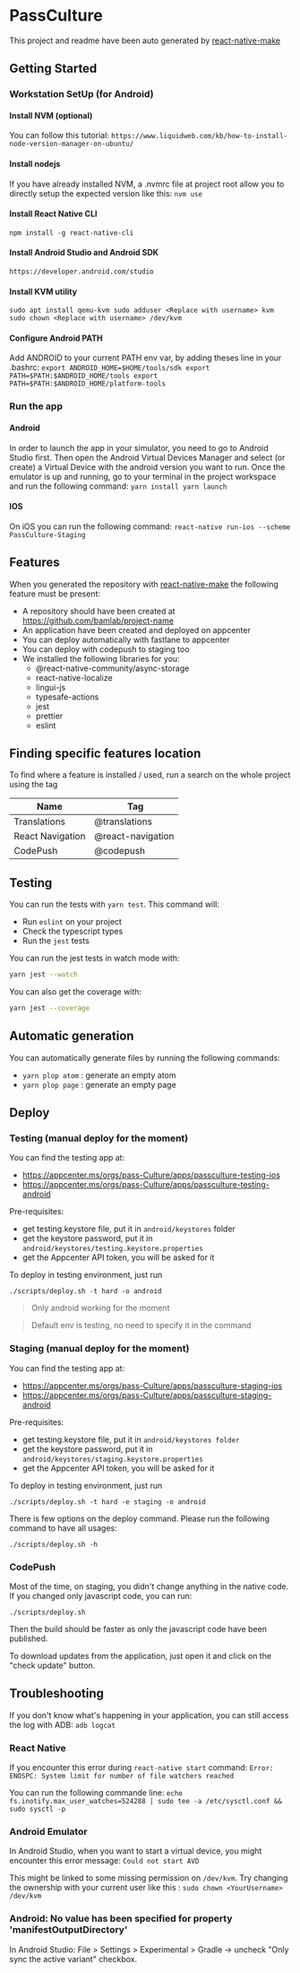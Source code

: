 # PassCulture

This project and readme have been auto generated by [react-native-make](https://github.com/bamlab/react-native-make)

## Getting Started


### Workstation SetUp (for Android)

#### Install NVM (optional)
You can follow this tutorial:
`https://www.liquidweb.com/kb/how-to-install-node-version-manager-on-ubuntu/`

#### Install nodejs
If you have already installed NVM, a .nvmrc file at project root allow you to directly setup the expected version like this:
`nvm use`

#### Install React Native CLI
`npm install -g react-native-cli`

#### Install Android Studio and Android SDK
`https://developer.android.com/studio`

#### Install KVM utility
`sudo apt install qemu-kvm
sudo adduser <Replace with username> kvm
sudo chown <Replace with username> /dev/kvm`

#### Configure Android PATH
Add ANDROID to your current PATH env var, by adding theses line in your .bashrc:
`export ANDROID_HOME=$HOME/tools/sdk
export PATH=$PATH:$ANDROID_HOME/tools
export PATH=$PATH:$ANDROID_HOME/platform-tools`


### Run the app

#### Android
In order to launch the app in your simulator, you need to go to Android Studio first.
Then open the Android Virtual Devices Manager and select (or create) a Virtual Device with the android version you want to run.
Once the emulator is up and running, go to your terminal in the project workspace and run the following command:
`yarn install
yarn launch`

#### IOS
On iOS you can run the following command:
`react-native run-ios --scheme PassCulture-Staging`

## Features

When you generated the repository with [react-native-make](https://github.com/bamlab/react-native-make) the following feature must be present:

- A repository should have been created at https://github.com/bamlab/project-name
- An application have been created and deployed on appcenter
- You can deploy automatically with fastlane to appcenter
- You can deploy with codepush to staging too
- We installed the following libraries for you:
  - @react-native-community/async-storage
  - react-native-localize
  - lingui-js
  - typesafe-actions
  - jest
  - prettier
  - eslint

## Finding specific features location

To find where a feature is installed / used, run a search on the whole project using the tag

| Name             |  Tag              |
| ---------------- | ----------------- |
| Translations     | @translations     |
| React Navigation | @react-navigation |
| CodePush         | @codepush         |

## Testing

You can run the tests with `yarn test`. This command will:

- Run `eslint` on your project
- Check the typescript types
- Run the `jest` tests

You can run the jest tests in watch mode with:

```bash
yarn jest --watch
```

You can also get the coverage with:

```bash
yarn jest --coverage
```

## Automatic generation

You can automatically generate files by running the following commands:

- `yarn plop atom` : generate an empty atom
- `yarn plop page` : generate an empty page

## Deploy

### Testing (manual deploy for the moment)

You can find the testing app at:

- https://appcenter.ms/orgs/pass-Culture/apps/passculture-testing-ios
- https://appcenter.ms/orgs/pass-Culture/apps/passculture-testing-android

Pre-requisites:

- get testing.keystore file, put it in `android/keystores` folder
- get the keystore password, put it in `android/keystores/testing.keystore.properties`
- get the Appcenter API token, you will be asked for it

To deploy in testing environment, just run

```
./scripts/deploy.sh -t hard -o android
```

> Only android working for the moment

> Default env is testing, no need to specify it in the command

### Staging (manual deploy for the moment)

You can find the testing app at:

- https://appcenter.ms/orgs/pass-Culture/apps/passculture-staging-ios
- https://appcenter.ms/orgs/pass-Culture/apps/passculture-staging-android

Pre-requisites:

- get testing.keystore file, put it in `android/keystores folder`
- get the keystore password, put it in `android/keystores/staging.keystore.properties`
- get the Appcenter API token, you will be asked for it

To deploy in testing environment, just run

```
./scripts/deploy.sh -t hard -e staging -o android
```

There is few options on the deploy command. Please run the following command to have all usages:

```
./scripts/deploy.sh -h
```

### CodePush

Most of the time, on staging, you didn't change anything in the native code. If you changed only javascript code, you can run:

```
./scripts/deploy.sh
```

Then the build should be faster as only the javascript code have been published.

To download updates from the application, just open it and click on the "check update" button.

## Troubleshooting

If you don't know what's happening in your application, you can still access the log with ADB:
`adb logcat`

### React Native
If you encounter this error during `react-native start` command:
`Error: ENOSPC: System limit for number of file watchers reached`

You can run the following commande line:
`echo fs.inotify.max_user_watches=524288 | sudo tee -a /etc/sysctl.conf && sudo sysctl -p`

### Android Emulator
In Android Studio, when you want to start a virtual device, you might encounter this error message:
`Could not start AVD`

This might be linked to some missing permission on `/dev/kvm`. Try changing the ownership with your current user like this :
`sudo chown <YourUsername> /dev/kvm`

### Android: No value has been specified for property 'manifestOutputDirectory'
In Android Studio: File > Settings > Experimental > Gradle -> uncheck "Only sync the active variant" checkbox.
